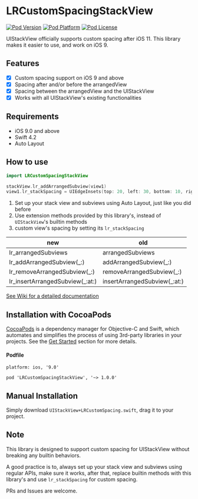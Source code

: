 # LRCustomSpacingStackView

[![Pod Version](http://img.shields.io/cocoapods/v/LRCustomSpacingStackView.svg?style=flat)](http://cocoadocs.org/docsets/LRCustomSpacingStackView/)
[![Pod Platform](http://img.shields.io/cocoapods/p/LRCustomSpacingStackView.svg?style=flat)](http://cocoadocs.org/docsets/LRCustomSpacingStackView/)
[![Pod License](http://img.shields.io/cocoapods/l/LRCustomSpacingStackView.svg?style=flat)](https://mit-license.org)

UIStackView officially supports custom spacing after iOS 11. This library makes it easier to use, and work on iOS 9.

## Features
- [x] Custom spacing support on iOS 9 and above
- [X] Spacing after and/or before the arrangedView
- [X] Spacing between the arrangedView and the UIStackView
- [X] Works with all UIStackView's existing functionalities

## Requirements
- iOS 9.0 and above
- Swift 4.2
- Auto Layout

## How to use
```swift
import LRCustomSpacingStackView

stackView.lr_addArrangedSubview(view1)
view1.lr_stackSpacing = UIEdgeInsets(top: 20, left: 30, bottom: 10, right: 0)
```
1. Set up your stack view and subviews using Auto Layout, just like you did before
2. Use extension methods provided by this library's, instead of `UIStackView`'s builtin methods
3. custom view's spacing by setting its `lr_stackSpacing`

|  new | old |
| -------------------------------- | ----------------------------- |
| lr_arrangedSubviews              | arrangedSubviews              |
| lr_addArrangedSubview(\_:)       | addArrangedSubview(\_:)       |
| lr_removeArrangedSubview(\_:)    | removeArrangedSubview(\_:)    |
| lr_insertArrangedSubview(\_:at:) | insertArrangedSubview(\_:at:) |

[See Wiki for a detailed documentation](https://github.com/lurui1029/LRCustomSpacingStackView/wiki)

## Installation with CocoaPods
[CocoaPods](http://cocoapods.org/) is a dependency manager for Objective-C and Swift, which automates and simplifies the process of using 3rd-party libraries in your projects. See the [Get Started](http://cocoapods.org/#get_started) section for more details.

#### Podfile
```
platform: ios, '9.0'

pod 'LRCustomSpacingStackView', '~> 1.0.0'
```

## Manual Installation
Simply download `UIStackView+LRCustomSpacing.swift`, drag it to your project.

## Note
This library is designed to support custom spacing for UIStackView without breaking any builtin behaviors.

A good practice is to, always set up your stack view and subviews using regular APIs, make sure it works, after that, replace builtin methods with this library's and use `lr_stackSpacing` for custom spacing.

PRs and Issues are welcome.
